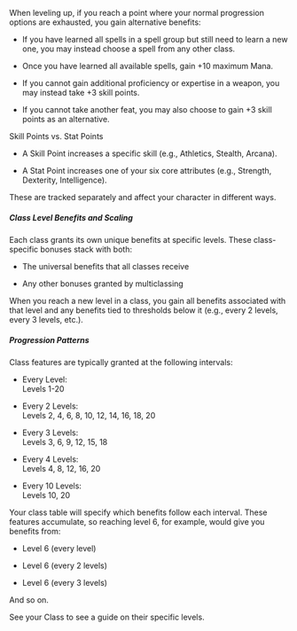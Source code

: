 When leveling up, if you reach a point where your normal progression options are exhausted, you gain alternative benefits:

- If you have learned all spells in a spell group but still need to learn a new one, you may instead choose a spell from any other class.
    
- Once you have learned all available spells, gain +10 maximum Mana.
    
- If you cannot gain additional proficiency or expertise in a weapon, you may instead take +3 skill points.
    
- If you cannot take another feat, you may also choose to gain +3 skill points as an alternative.
    

Skill Points vs. Stat Points

- A Skill Point increases a specific skill (e.g., Athletics, Stealth, Arcana).
    
- A Stat Point increases one of your six core attributes (e.g., Strength, Dexterity, Intelligence).
    

These are tracked separately and affect your character in different ways.

##### Class Level Benefits and Scaling

Each class grants its own unique benefits at specific levels. These class-specific bonuses stack with both:

- The universal benefits that all classes receive
    
- Any other bonuses granted by multiclassing
    

When you reach a new level in a class, you gain all benefits associated with that level and any benefits tied to thresholds below it (e.g., every 2 levels, every 3 levels, etc.).

##### Progression Patterns

Class features are typically granted at the following intervals:

- Every Level:  
    Levels 1-20
    
- Every 2 Levels:  
    Levels 2, 4, 6, 8, 10, 12, 14, 16, 18, 20
    
- Every 3 Levels:  
    Levels 3, 6, 9, 12, 15, 18
    
- Every 4 Levels:  
    Levels 4, 8, 12, 16, 20
    
- Every 10 Levels:  
    Levels 10, 20
    

Your class table will specify which benefits follow each interval. These features accumulate, so reaching level 6, for example, would give you benefits from:

- Level 6 (every level)
    
- Level 6 (every 2 levels)
    
- Level 6 (every 3 levels)
    

And so on.

See your Class to see a guide on their specific levels.